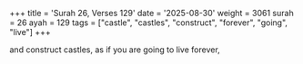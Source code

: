 +++
title = 'Surah 26, Verses 129'
date = '2025-08-30'
weight = 3061
surah = 26
ayah = 129
tags = ["castle", "castles", "construct", "forever", "going", "live"]
+++

and construct castles, as if you are going to live forever,